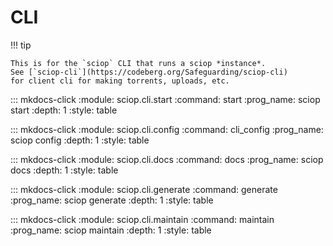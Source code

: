 # CLI

!!! tip

    This is for the `sciop` CLI that runs a sciop *instance*.
    See [`sciop-cli`](https://codeberg.org/Safeguarding/sciop-cli)
    for client cli for making torrents, uploads, etc.

::: mkdocs-click
    :module: sciop.cli.start
    :command: start
    :prog_name: sciop start
    :depth: 1
    :style: table

::: mkdocs-click
    :module: sciop.cli.config
    :command: cli_config
    :prog_name: sciop config
    :depth: 1
    :style: table

::: mkdocs-click
    :module: sciop.cli.docs
    :command: docs
    :prog_name: sciop docs
    :depth: 1
    :style: table

::: mkdocs-click
    :module: sciop.cli.generate
    :command: generate
    :prog_name: sciop generate
    :depth: 1
    :style: table

::: mkdocs-click
    :module: sciop.cli.maintain
    :command: maintain
    :prog_name: sciop maintain
    :depth: 1
    :style: table
 